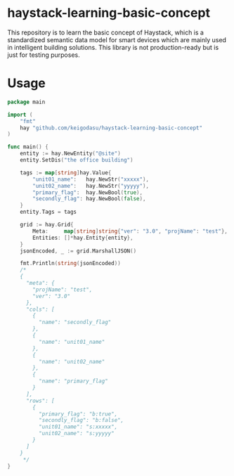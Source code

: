 # haystack-learning-basic-concept
This repository is to learn the basic concept of Haystack, which is a standardized semantic data model for smart devices which are mainly used in intelligent building solutions.
This library is not production-ready but is just for testing purposes.

# Usage
```go
package main

import (
	"fmt"
	hay "github.com/keigodasu/haystack-learning-basic-concept"
)

func main() {
	entity := hay.NewEntity("@site")
	entity.SetDis("the office building")

	tags := map[string]hay.Value{
		"unit01_name":   hay.NewStr("xxxxx"),
		"unit02_name":   hay.NewStr("yyyyy"),
		"primary_flag":  hay.NewBool(true),
		"secondly_flag": hay.NewBool(false),
	}
	entity.Tags = tags

	grid := hay.Grid{
		Meta:     map[string]string{"ver": "3.0", "projName": "test"},
		Entities: []*hay.Entity{entity},
	}
	jsonEncoded, _ := grid.MarshallJSON()

	fmt.Println(string(jsonEncoded))
	/*
	{
	  "meta": {
	    "projName": "test",
	    "ver": "3.0"
	  },
	  "cols": [
	    {
	      "name": "secondly_flag"
	    },
	    {
	      "name": "unit01_name"
	    },
	    {
	      "name": "unit02_name"
	    },
	    {
	      "name": "primary_flag"
	    }
	  ],
	  "rows": [
	    {
	      "primary_flag": "b:true",
	      "secondly_flag": "b:false",
	      "unit01_name": "s:xxxxx",
	      "unit02_name": "s:yyyyy"
	    }
	  ]
	}
	 */
}


```
